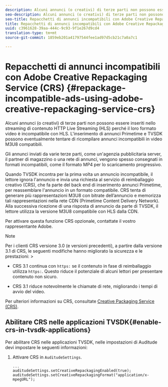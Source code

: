 ```yaml
---
description: Alcuni annunci (o creativi) di terze parti non possono essere inseriti nello streaming di contenuto HTTP Live Streaming (HLS) perché il loro formato video è incompatibile con HLS. L'inserimento di annunci Primetime e TVSDK possono eventualmente tentare di ricompilare annunci incompatibili in video M3U8 compatibili.
seo-description: Alcuni annunci (o creativi) di terze parti non possono essere inseriti nello streaming di contenuto HTTP Live Streaming (HLS) perché il loro formato video è incompatibile con HLS. L'inserimento di annunci Primetime e TVSDK possono eventualmente tentare di ricompilare annunci incompatibili in video M3U8 compatibili.
seo-title: Repacchetti di annunci incompatibili con Adobe Creative Repackaging Service (CRS)
title: Repacchetti di annunci incompatibili con Adobe Creative Repackaging Service (CRS)
uuid: c3961628-39aa-444c-9c93-9f1e267d9cd4
translation-type: tm+mt
source-git-commit: 1859eb201a41797544fee1ad97d5cb21c7a0a7c1

---
```



# Repacchetti di annunci incompatibili con Adobe Creative Repackaging Service (CRS) {#repackage-incompatible-ads-using-adobe-creative-repackaging-service-crs}

Alcuni annunci (o creativi) di terze parti non possono essere inseriti nello streaming di contenuto HTTP Live Streaming (HLS) perché il loro formato video è incompatibile con HLS. L&#39;inserimento di annunci Primetime e TVSDK possono eventualmente tentare di ricompilare annunci incompatibili in video M3U8 compatibili.

Gli annunci inviati da varie terze parti, come un&#39;agenzia pubblicitaria server, il partner di magazzino o una rete di annunci, vengono spesso consegnati in formati incompatibili, come il formato MP4 per lo scaricamento progressivo.

Quando TVSDK incontra per la prima volta un annuncio incompatibile, il lettore ignora l&#39;annuncio e invia una richiesta al servizio di reimballaggio creativo (CRS), che fa parte del back end di inserimento annunci Primetime, per reassemblare l&#39;annuncio in un formato compatibile. CRS tenta di generare più rappresentazioni M3U8 con bitrate dell’annuncio e memorizza tali rappresentazioni nella rete CDN (Primetime Content Delivery Network). Alla successiva ricezione di una risposta di annuncio da parte di TVSDK, il lettore utilizza la versione M3U8 compatibile con HLS dalla CDN.

Per attivare questa funzione CRS opzionale, contattate il vostro rappresentante Adobe.

>[!NOTE]
>
>Per i clienti CRS versione 3.0 (e versioni precedenti), a partire dalla versione 3.1 di CRS, le seguenti modifiche hanno migliorato la sicurezza e le prestazioni: >
>* CRS 3.1 continua con `https:` se il contenuto in fase di reimballaggio utilizza `https:`. Questo riduce il potenziale di alcuni lettori per presentare contenuto non sicuro.
   >
   >
* CRS 3.1 riduce notevolmente le chiamate di rete, migliorando i tempi di avvio del video.
>



Per ulteriori informazioni su CRS, consultate [Creative Packaging Service (CRS)](https://helpx.adobe.com/content/dam/help/en/primetime/drm/drm_certificate_enrollment.pdf).

## Abilitare CRS nelle applicazioni TVSDK{#enable-crs-in-tvsdk-applications}

Per abilitare CRS nelle applicazioni TVSDK, nelle impostazioni di Auditude devi impostare le seguenti informazioni:

1. Attivare CRS in `AuditudeSettings`.

   ```
   ... 
   auditudeSettings.setCreativeRepackagingEnabled(true); 
   auditudeSettings.setCreativeRepackagingFormat("application/x-mpegURL"); 
   ```
